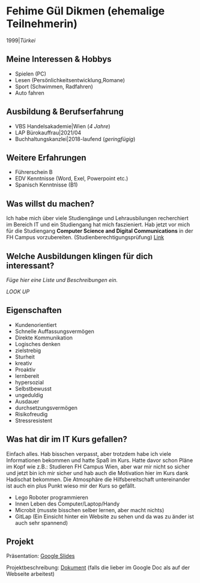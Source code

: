 # Fehime Gül Dikmen (ehemalige Teilnehmerin)

1999|*Türkei*

## Meine Interessen & Hobbys
- Spielen (PC)
- Lesen (Persönlichkeitsentwicklung,Romane)
- Sport (Schwimmen, Radfahren)
- Auto fahren

## Ausbildung & Berufserfahrung
- VBS Handelsakademie|Wien (*4 Jahre*)
- LAP Bürokauffrau|2021/04
- Buchhaltungskanzlei|2018-laufend (*geringfügig*)

## Weitere Erfahrungen
- Führerschein B
- EDV Kenntnisse (Word, Exel, Powerpoint etc.)
- Spanisch Kenntnisse (B1)

## Was willst du machen?
Ich habe mich über viele Studiengänge und Lehrausbilungen recherchiert im Bereich IT und ein Studiengang hat mich faszieniert.
Hab jetzt vor mich für die Studiengang **Computer Science and Digital Communications** in der FH Campus vorzubereiten. (Studienberechtigungsprüfung)
[Link](https://www.fh-campuswien.ac.at/studium-weiterbildung/studien-und-lehrgangsangebot/detail/computer-science-and-digital-communications-vollzeit.html)


## Welche Ausbildungen klingen für dich interessant?

*Füge hier eine Liste und Beschreibungen ein.*

*_LOOK UP_*

## Eigenschaften
- Kundenorientiert
- Schnelle Auffassungsvermögen
- Direkte Kommunikation
- Logisches denken
- zielstrebig
- Sturheit
- kreativ
- Proaktiv
- lernbereit
- hypersozial
- Selbstbewusst
- ungeduldig
- Ausdauer
- durchsetzungsvermögen
- Risikofreudig
- Stressresistent

## Was hat dir im IT Kurs gefallen?

Einfach alles. Hab bisschen verpasst, aber trotzdem habe ich viele Informationen bekommen und hatte Spaß im Kurs. Hatte davor schon Pläne im Kopf wie z.B.: Studieren FH Campus Wien, aber war mir nicht so sicher und jetzt bin ich mir sicher und hab auch die Motivation hier im Kurs dank Hadischat bekommen. Die Atmosphäre die Hilfsbereitschaft untereinander ist auch ein plus Punkt wieso mir der Kurs so gefällt.
- Lego Roboter programmieren
- Innen Leben des Computer/Laptop/Handy
- Microbit (musste bisschen selber lernen, aber macht nichts)
- GitLap (Ein Einsicht hinter ein Website zu sehen und da was zu änder ist auch sehr spannend)

## Projekt

Präsentation: [Google Slides](https://docs.google.com/presentation/d/1-l6qBbil7wzcEUp-6zzc4UycHfYkXBP6d9d4wqm_6FA/edit?usp=sharing)

Projektbeschreibung: [Dokument](https://docs.google.com/document/d/1cbvDgNnS7RdMIdYSxJRTjw9q7ARQvs_BzDaqzU0EHUE/edit?usp=sharing) (falls die lieber im Google Doc als auf der Webseite arbeitest)
